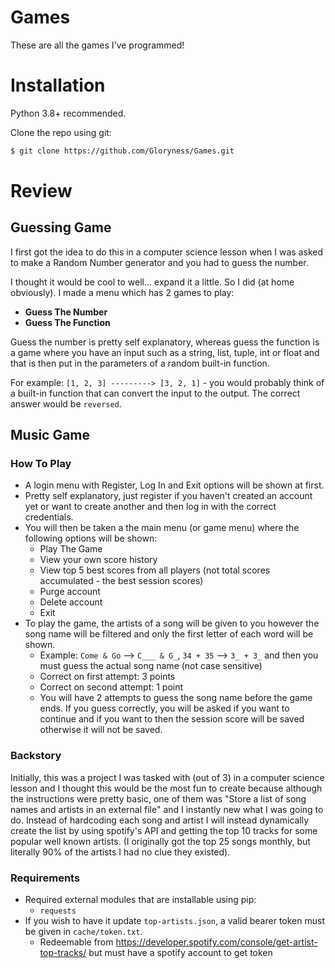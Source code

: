 # Games
These are all the games I've programmed!

# Installation
Python 3.8+ recommended.

Clone the repo using git:
```bash
$ git clone https://github.com/Gloryness/Games.git
```

# Review

## Guessing Game

I first got the idea to do this in a computer science lesson when I was asked to make a Random Number generator and you had to guess the number.

I thought it would be cool to well... expand it a little. So I did (at home obviously). I made a menu which has 2 games to play: 
- **Guess The Number**
- **Guess The Function**

Guess the number is pretty self explanatory, whereas guess the function is a game where you have an input such as a string, list, tuple, int or float and that is then put in the parameters of a random built-in function. 

For example: `[1, 2, 3] ---------> [3, 2, 1]` - you would probably think of a built-in function that can convert the input to the output. The correct answer would be `reversed`.

## Music Game

### How To Play
- A login menu with Register, Log In and Exit options will be shown at first. 
- Pretty self explanatory, just register if you haven't created an account yet or want to create another and then log in with the correct credentials. 
- You will then be taken a the main menu (or game menu) where the following options will be shown:
  - Play The Game
  - View your own score history
  - View top 5 best scores from all players (not total scores accumulated - the best session scores)
  - Purge account
  - Delete account
  - Exit
- To play the game, the artists of a song will be given to you however the song name will be filtered and only the first letter of each word will be shown.
  - Example: `Come & Go` --> `C___ & G_`, `34 + 35` --> `3_ + 3_` and then you must guess the actual song name (not case sensitive)
  - Correct on first attempt: 3 points
  - Correct on second attempt: 1 point
  - You will have 2 attempts to guess the song name before the game ends. If you guess correctly, you will be asked if you want to continue and if you want to then the session score will be saved otherwise it will not be saved.

### Backstory
Initially, this was a project I was tasked with (out of 3) in a computer science lesson and I thought this would be the most fun to create because although the instructions were pretty basic, one of them was "Store a list of song names and artists in an external file" and I instantly new what I was going to do. Instead of hardcoding each song and artist I will instead dynamically create the list by using spotify's API and getting the top 10 tracks for some popular well known artists. (I originally got the top 25 songs monthly, but literally 90% of the artists I had no clue they existed).

### Requirements
- Required external modules that are installable using pip:
  - `requests`
- If you wish to have it update `top-artists.json`, a valid bearer token must be given in `cache/token.txt`.
  - Redeemable from https://developer.spotify.com/console/get-artist-top-tracks/ but must have a spotify account to get token
